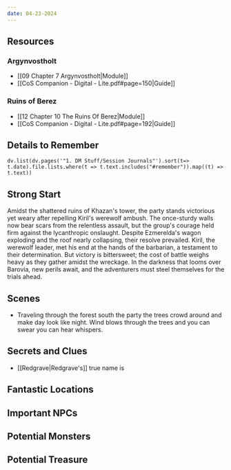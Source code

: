 ```yaml
---
date: 04-23-2024
---
```

## Resources
### Argynvostholt 
- [[09 Chapter 7 Argynvostholt|Module]]
- [[CoS Companion - Digital - Lite.pdf#page=150|Guide]]
### Ruins of Berez
- [[12 Chapter 10 The Ruins Of Berez|Module]]
- [[CoS Companion - Digital - Lite.pdf#page=192|Guide]]

## Details to Remember
```dataviewjs
dv.list(dv.pages('"1. DM Stuff/Session Journals"').sort(t=> t.date).file.lists.where(t => t.text.includes("#remember")).map((t) => t.text))
```

## Strong Start  
Amidst the shattered ruins of Khazan's tower, the party stands victorious yet weary after repelling Kiril's werewolf ambush. The once-sturdy walls now bear scars from the relentless assault, but the group's courage held firm against the lycanthropic onslaught. Despite Ezmerelda's wagon exploding and the roof nearly collapsing, their resolve prevailed. Kiril, the werewolf leader, met his end at the hands of the barbarian, a testament to their determination. But victory is bittersweet; the cost of battle weighs heavy as they gather amidst the wreckage. In the darkness that looms over Barovia, new perils await, and the adventurers must steel themselves for the trials ahead.

## Scenes  
- Traveling through the forest south the party the trees crowd around and make day look like night. Wind blows through the trees and you can swear you can hear whispers. 

## Secrets and Clues  
- [[Redgrave|Redgrave's]] true name is 

## Fantastic Locations  


## Important NPCs  


## Potential Monsters  


## Potential Treasure  
